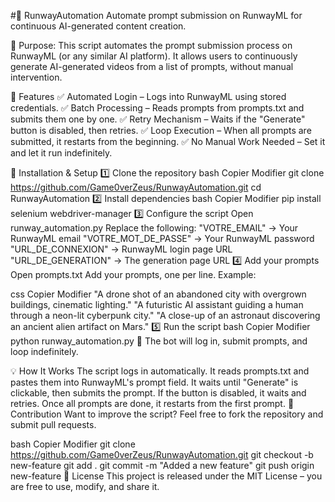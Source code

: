 #🚀 RunwayAutomation
Automate prompt submission on RunwayML for continuous AI-generated content creation.

📌 Purpose:
This script automates the prompt submission process on RunwayML (or any similar AI platform).
It allows users to continuously generate AI-generated videos from a list of prompts, without manual intervention.

🎯 Features
✅ Automated Login – Logs into RunwayML using stored credentials.
✅ Batch Processing – Reads prompts from prompts.txt and submits them one by one.
✅ Retry Mechanism – Waits if the "Generate" button is disabled, then retries.
✅ Loop Execution – When all prompts are submitted, it restarts from the beginning.
✅ No Manual Work Needed – Set it and let it run indefinitely.

📌 Installation & Setup
1️⃣ Clone the repository
bash
Copier
Modifier
git clone https://github.com/Game0verZeus/RunwayAutomation.git
cd RunwayAutomation
2️⃣ Install dependencies
bash
Copier
Modifier
pip install selenium webdriver-manager
3️⃣ Configure the script
Open runway_automation.py
Replace the following:
"VOTRE_EMAIL" → Your RunwayML email
"VOTRE_MOT_DE_PASSE" → Your RunwayML password
"URL_DE_CONNEXION" → RunwayML login page URL
"URL_DE_GENERATION" → The generation page URL
4️⃣ Add your prompts
Open prompts.txt
Add your prompts, one per line.
Example:

css
Copier
Modifier
"A drone shot of an abandoned city with overgrown buildings, cinematic lighting."
"A futuristic AI assistant guiding a human through a neon-lit cyberpunk city."
"A close-up of an astronaut discovering an ancient alien artifact on Mars."
5️⃣ Run the script
bash
Copier
Modifier
python runway_automation.py
🚀 The bot will log in, submit prompts, and loop indefinitely.

💡 How It Works
The script logs in automatically.
It reads prompts.txt and pastes them into RunwayML's prompt field.
It waits until "Generate" is clickable, then submits the prompt.
If the button is disabled, it waits and retries.
Once all prompts are done, it restarts from the first prompt.
📌 Contribution
Want to improve the script? Feel free to fork the repository and submit pull requests.

bash
Copier
Modifier
git clone https://github.com/Game0verZeus/RunwayAutomation.git
git checkout -b new-feature
git add .
git commit -m "Added a new feature"
git push origin new-feature
📜 License
This project is released under the MIT License – you are free to use, modify, and share it.
